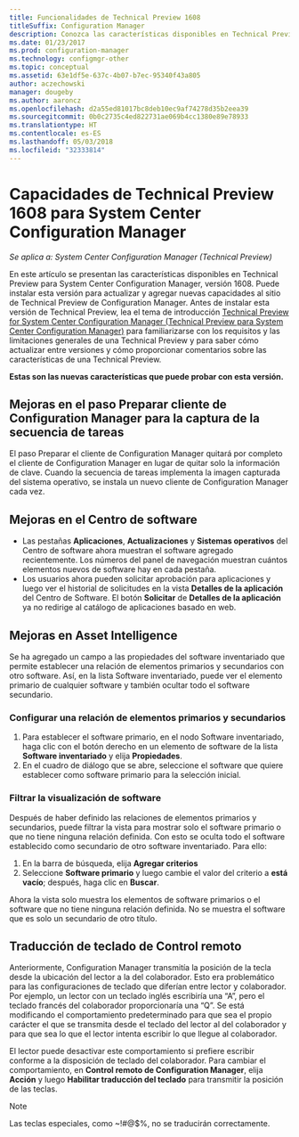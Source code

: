 ```yaml
---
title: Funcionalidades de Technical Preview 1608
titleSuffix: Configuration Manager
description: Conozca las características disponibles en Technical Preview para System Center Configuration Manager, versión 1608.
ms.date: 01/23/2017
ms.prod: configuration-manager
ms.technology: configmgr-other
ms.topic: conceptual
ms.assetid: 63e1df5e-637c-4b07-b7ec-95340f43a805
author: aczechowski
manager: dougeby
ms.author: aaroncz
ms.openlocfilehash: d2a55ed81017bc8deb10ec9af74278d35b2eea39
ms.sourcegitcommit: 0b0c2735c4ed822731ae069b4cc1380e89e78933
ms.translationtype: HT
ms.contentlocale: es-ES
ms.lasthandoff: 05/03/2018
ms.locfileid: "32333814"
---
```

# <a name="capabilities-in-technical-preview-1608-for-system-center-configuration-manager"></a>Capacidades de Technical Preview 1608 para System Center Configuration Manager

*Se aplica a: System Center Configuration Manager (Technical Preview)*

En este artículo se presentan las características disponibles en Technical Preview para System Center Configuration Manager, versión 1608. Puede instalar esta versión para actualizar y agregar nuevas capacidades al sitio de Technical Preview de Configuration Manager.      Antes de instalar esta versión de Technical Preview, lea el tema de introducción [Technical Preview for System Center Configuration Manager (Technical Preview para System Center Configuration Manager)](../../core/get-started/technical-preview.md) para familiarizarse con los requisitos y las limitaciones generales de una Technical Preview y para saber cómo actualizar entre versiones y cómo proporcionar comentarios sobre las características de una Technical Preview.    


**Estas son las nuevas características que puede probar con esta versión.**  




##  <a name="improvements-to-the-prepare-configmgr-client-for-capture-task-sequence-step"></a>Mejoras en el paso Preparar cliente de Configuration Manager para la captura de la secuencia de tareas  
El paso Preparar el cliente de Configuration Manager quitará por completo el cliente de Configuration Manager en lugar de quitar solo la información de clave. Cuando la secuencia de tareas implementa la imagen capturada del sistema operativo, se instala un nuevo cliente de Configuration Manager cada vez.  


## <a name="improvements-to-software-center"></a>Mejoras en el Centro de software
* Las pestañas **Aplicaciones**, **Actualizaciones** y **Sistemas operativos** del Centro de software ahora muestran el software agregado recientemente. Los números del panel de navegación muestran cuántos elementos nuevos de software hay en cada pestaña.
* Los usuarios ahora pueden solicitar aprobación para aplicaciones y luego ver el historial de solicitudes en la vista **Detalles de la aplicación** del Centro de Software. El botón **Solicitar** de **Detalles de la aplicación** ya no redirige al catálogo de aplicaciones basado en web.

## <a name="improvements-to-asset-intelligence"></a>Mejoras en Asset Intelligence
Se ha agregado un campo a las propiedades del software inventariado que permite establecer una relación de elementos primarios y secundarios con otro software. Así, en la lista Software inventariado, puede ver el elemento primario de cualquier software y también ocultar todo el software secundario.

### <a name="configure-a-parent-to-child-relationship"></a>Configurar una relación de elementos primarios y secundarios
  1. Para establecer el software primario, en el nodo Software inventariado, haga clic con el botón derecho en un elemento de software de la lista **Software inventariado** y elija **Propiedades**.
  2. En el cuadro de diálogo que se abre, seleccione el software que quiere establecer como software primario para la selección inicial.

### <a name="filter-the-software-display"></a>Filtrar la visualización de software
Después de haber definido las relaciones de elementos primarios y secundarios, puede filtrar la vista para mostrar solo el software primario o que no tiene ninguna relación definida. Con esto se oculta todo el software establecido como secundario de otro software inventariado. Para ello:
   1.   En la barra de búsqueda, elija **Agregar criterios**
   2. Seleccione **Software primario** y luego cambie el valor del criterio a **está vacío**; después, haga clic en **Buscar**.

Ahora la vista solo muestra los elementos de software primarios o el software que no tiene ninguna relación definida. No se muestra el software que es solo un secundario de otro título.

## <a name="remote-control-keyboard-translation"></a>Traducción de teclado de Control remoto
Anteriormente, Configuration Manager transmitía la posición de la tecla desde la ubicación del lector a la del colaborador. Esto era problemático para las configuraciones de teclado que diferían entre lector y colaborador. Por ejemplo, un lector con un teclado inglés escribiría una “A”, pero el teclado francés del colaborador proporcionaría una “Q”. Se está modificando el comportamiento predeterminado para que sea el propio carácter el que se transmita desde el teclado del lector al del colaborador y para que sea lo que el lector intenta escribir lo que llegue al colaborador.

El lector puede desactivar este comportamiento si prefiere escribir conforme a la disposición de teclado del colaborador. Para cambiar el comportamiento, en **Control remoto de Configuration Manager**, elija **Acción** y luego **Habilitar traducción del teclado** para transmitir la posición de las teclas.

> [!NOTE]
>
> Las teclas especiales, como ~!#@$%, no se traducirán correctamente.
